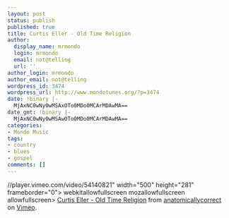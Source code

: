 ```yaml
---
layout: post
status: publish
published: true
title: Curtis Eller - Old Time Religion
author:
  display_name: mrmondo
  login: mrmondo
  email: not@telling
  url: ''
author_login: mrmondo
author_email: not@telling
wordpress_id: 3474
wordpress_url: http://www.mondotunes.org/?p=3474
date: !binary |-
  MjAxNC0wNy0wMSAxOTo0MDo0MCArMDAwMA==
date_gmt: !binary |-
  MjAxNC0wNy0wMSAwOTo0MDo0MCArMDAwMA==
categories:
- Mondo Music
tags:
- country
- blues
- gospel
comments: []
---
```

//player.vimeo.com/video/54140821" width="500" height="281" frameborder="0"> webkitallowfullscreen mozallowfullscreen allowfullscreen></iframe>
<a href="http://vimeo.com/54140821">Curtis Eller - Old Time Religion</a> from <a href="http://vimeo.com/anatomicallycorrect">anatomicallycorrect</a> on <a href="https://vimeo.com">Vimeo</a>.
